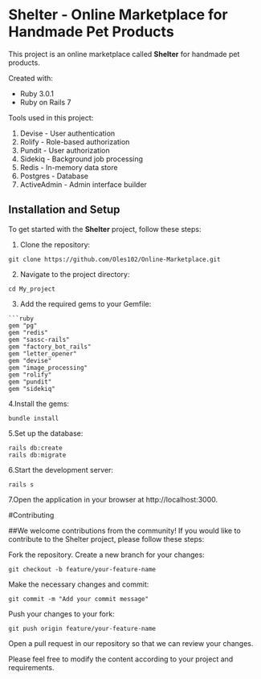 # Shelter - Online Marketplace for Handmade Pet Products

This project is an online marketplace called **Shelter** for handmade pet products. 

Created with:
- Ruby 3.0.1
- Ruby on Rails 7


Tools used in this project:
1. Devise - User authentication
2. Rolify - Role-based authorization
3. Pundit - User authorization
4. Sidekiq - Background job processing
5. Redis - In-memory data store
6. Postgres - Database
7. ActiveAdmin - Admin interface builder

## Installation and Setup

To get started with the **Shelter** project, follow these steps:

1. Clone the repository:
```
git clone https://github.com/Oles102/Online-Marketplace.git
```
2. Navigate to the project directory:
```
cd My_project
```
3. Add the required gems to your Gemfile:
```
```ruby
gem "pg"
gem "redis"
gem "sassc-rails"
gem "factory_bot_rails"
gem "letter_opener"
gem "devise"
gem "image_processing"
gem "rolify"
gem "pundit"
gem "sidekiq"
```
4.Install the gems:
```
bundle install
```
5.Set up the database:
```
rails db:create
rails db:migrate
```
6.Start the development server:
```
rails s
```
7.Open the application in your browser at http://localhost:3000.

#Contributing

##We welcome contributions from the community! If you would like to contribute to the Shelter project, please follow these steps:

Fork the repository.
Create a new branch for your changes:
```
git checkout -b feature/your-feature-name
```
Make the necessary changes and commit:
```
git commit -m "Add your commit message"
```
Push your changes to your fork:

```
git push origin feature/your-feature-name
```

Open a pull request in our repository so that we can review your changes.

Please feel free to modify the content according to your project and requirements.




